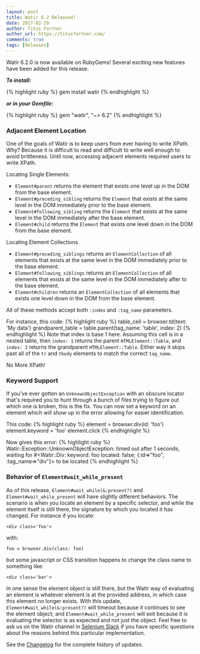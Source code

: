 ```yaml
---
layout: post
title: Watir 6.2 Released!
date: 2017-02-20
author: Titus Fortner
author_url: https://titusfortner.com/
comments: true
tags: [Releases]
---
```


Watir 6.2.0 is now available on RubyGems! Several exciting new features 
have been added for this release.
<!--more-->

***To install:***

{% highlight ruby %}
gem install watir
{% endhighlight %}

***or in your Gemfile:*** 

{% highlight ruby %}
gem "watir", "~> 6.2"
{% endhighlight %}
<br/>

### Adjacent Element Location

One of the goals of Watir is to keep users from ever having to write XPath.
Why? Because it is difficult to read and difficult to write well enough to avoid
brittleness. Until now, accessing adjacent elements required users to write XPath.

Locating Single Elements:
* `Element#parent` returns the element that exists one level up in the DOM 
from the base element.
* `Element#preceding_sibling` returns the `Element` that exists at the same level 
in the DOM immediately prior to the base element.
* `Element#following_sibling` returns the `Element` that exists at the same level 
in the DOM immediately after the base element.
* `Element#child` returns the `Element` that exists one level down in the DOM from
 the base element.

Locating Element Collections
* `Element#preceding_siblings` returns an `ElementCollection` of all elements 
that exists at the same level in the DOM immediately prior to the base element.
* `Element#following_siblings` returns an `ElementCollection` of all elements 
that exists at the same level in the DOM immediately after to the base element.
* `Element#children` returns an `ElementCollection` of all elements 
that exists one level down in the DOM from the base element.

All of these methods accept both `:index` and `:tag_name` parameters.

For instance, this code:
{% highlight ruby %}
table_cell = browser.td(text: 'My data')
grandparent_table = table.parent(tag_name: 'table', index: 2)
{% endhighlight %}
Note that index is base 1 here. Assuming this cell is in a nested table, 
then `index: 1` returns the parent `HTMLElement::Table`,
and `index: 2` returns the grandparent `HTMLElement::Table`.
Either way it skips past all of the `tr` and `tbody` elements to match
the correct `tag_name`.

No More XPath!
<br/>

### Keyword Support

If you've ever gotten an `UnknownObjectException` with an obscure locator
that's required you to hunt through a bunch of files trying to figure out
which one is broken, this is the fix. You can now set a keyword on an 
element which will show up in the error allowing for easier identification.

This code:
{% highlight ruby %}
element = browser.div(id: 'foo')
element.keyword = 'foo'
element.click
{% endhighlight %}

Now gives this error:
{% highlight ruby %}
Watir::Exception::UnknownObjectException: timed out after 1 seconds, waiting for 
#<Watir::Div: keyword: foo located: false; {:id=>"foo", :tag_name=>"div"}> to be located
{% endhighlight %}
<br/>

### Behavior of `Element#wait_while_present`

As of this release, `Element#wait_while(&:present?)` and `Element#wait_while_present`
will have slightly different behaviors. The scenario is when you locate an element by a
specific selector, and while the element itself is still there, the signature by which
you located it has changed. For instance if you locate: 

`<div class='foo'>` 

with:

`foo = browser.div(class: foo)`

but some javascript or CSS transition happens 
to change the class name to something like:

`<div class='bar'>`

In one sense the element object is still there, but the Watir way of evaluating an element 
is whatever element is at the provided address, in which case this element no longer exists. 
With this update, `Element#wait_while(&:present?)` will timeout because it continues 
to see the element object; and `Element#wait_while_present` will exit because it is 
evaluating the selector is as expected and not just the object. 
Feel free to ask us on the Watir channel in
[Selenium Slack](https://seleniumirc.herokuapp.com/) if you have specific questions 
about the reasons behind this particular implementation.
<br/>

See the [Changelog](https://github.com/watir/watir/blob/main/CHANGES.md) 
for the complete history of updates.

